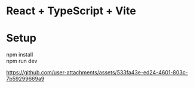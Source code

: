 # React + TypeScript + Vite
<h1>Setup</h1>
npm install 
<br>
npm run dev 
<br>



https://github.com/user-attachments/assets/533fa43e-ed24-4601-803c-7b59299669a9



